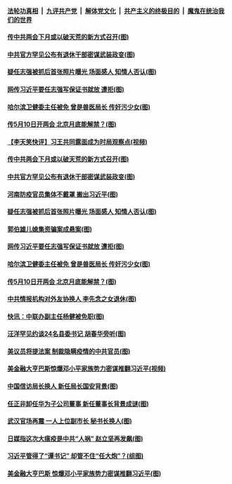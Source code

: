 ####  [法轮功真相](../../../../basic/blob/master/README.md?t=04172330) &nbsp;|&nbsp; [九评共产党](../../../../9ping.md/blob/master/README.md?t=04172330) &nbsp;|&nbsp; [解体党文化](../../../../jtdwh.md/blob/master/README.md?t=04172330)  &nbsp;|&nbsp; [共产主义的终极目的](../../../../gczydzjmd.md/blob/master/README.md?t=04172330) &nbsp;|&nbsp; [魔鬼在统治我们的世界](../../../../mgztzwmdsj.md/blob/master/README.md?t=04172330) 

#### [传中共两会下月或以破天荒的新方式召开(图)](../pages/p2/930095.md?t=04172330) 

#### [中共官方罕见公布有退休干部密谋武装政变(图)](../pages/p2/930114.md?t=04172330) 

#### [疑任志强被抓后首张照片曝光 场面感人 知情人否认(图)](../pages/p2/930037.md?t=04172330) 

#### [网传习近平要任志强写保证书就放 遭拒(图)](../pages/p2/929984.md?t=04172330) 

#### [哈尔滨卫健委主任被免 曾是兽医局长 传奸污少女(图)](../pages/p2/929973.md?t=04172330) 

#### [传5月10日开两会 北京月底能解禁？(图)](../pages/p2/929970.md?t=04172330) 

#### [【李天笑快评】习王共同露面成为时局观察点(视频)](../pages/p2/930165.md?t=04172330) 

#### [传中共两会下月或以破天荒的新方式召开(图)](../pages/p2/930095.md?t=04172330) 

#### [中共官方罕见公布有退休干部密谋武装政变(图)](../pages/p2/930114.md?t=04172330) 

#### [河南防疫官员集体不戴罩 搬出习近平(图)](../pages/p2/930053.md?t=04172330) 

#### [疑任志强被抓后首张照片曝光 场面感人 知情人否认(图)](../pages/p2/930037.md?t=04172330) 

#### [郭伯雄儿媳集资骗案成悬案(图)](../pages/p2/930024.md?t=04172330) 

#### [网传习近平要任志强写保证书就放 遭拒(图)](../pages/p2/929984.md?t=04172330) 

#### [哈尔滨卫健委主任被免 曾是兽医局长 传奸污少女(图)](../pages/p2/929973.md?t=04172330) 

#### [传5月10日开两会 北京月底能解禁？(图)](../pages/p2/929970.md?t=04172330) 

#### [中共情报机构对外友协换人 李先念之女退休(图)](../pages/p2/929895.md?t=04172330) 

#### [快讯：中联办副主任杨健被免职(图)](../pages/p2/929897.md?t=04172330) 

#### [汪洋罕见约谈24名县委书记 胡春华旁听(图)](../pages/p2/929883.md?t=04172330) 

#### [美议员将提法案 制裁隐瞒疫情的中共官员(图)](../pages/p2/929864.md?t=04172330) 

#### [美金融大亨巴斯惊爆邓小平家族势力密谋推翻习近平(视频)](../pages/p2/929872.md?t=04172330) 

#### [中国信访局长换人 新任局长国安背景(图)](../pages/p2/929800.md?t=04172330) 

#### [任正非卸任华为子公司董事 新任董事长背景成谜(图)](../pages/p2/929778.md?t=04172330) 

#### [武汉官场再震 一人上位副市长 秘书长换人(图)](../pages/p2/929752.md?t=04172330) 

#### [日媒指这次大瘟疫是中共“人祸” 赵立坚再发飙(图)](../pages/p2/929734.md?t=04172330) 

#### [习近平管得了“谭书记” 却管不住“任大炮”？(组图)](../pages/p2/929648.md?t=04172330) 

#### [美金融大亨巴斯 惊爆邓小平家族势力密谋推翻习近平(图)](../pages/p2/929689.md?t=04172330) 

